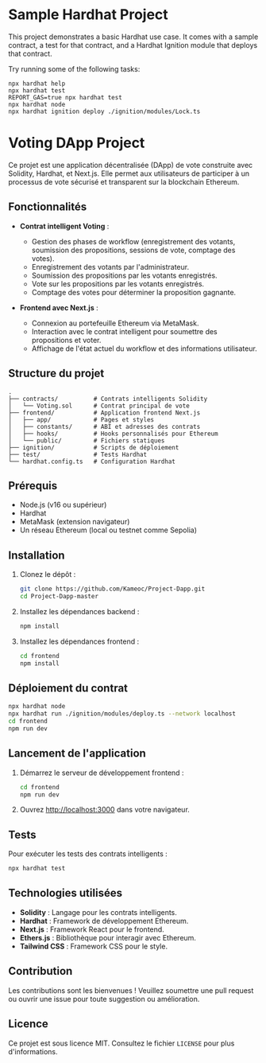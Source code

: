 # Sample Hardhat Project

This project demonstrates a basic Hardhat use case. It comes with a sample contract, a test for that contract, and a Hardhat Ignition module that deploys that contract.

Try running some of the following tasks:

```shell
npx hardhat help
npx hardhat test
REPORT_GAS=true npx hardhat test
npx hardhat node
npx hardhat ignition deploy ./ignition/modules/Lock.ts
```
# Voting DApp Project

Ce projet est une application décentralisée (DApp) de vote construite avec Solidity, Hardhat, et Next.js. Elle permet aux utilisateurs de participer à un processus de vote sécurisé et transparent sur la blockchain Ethereum.

## Fonctionnalités

- **Contrat intelligent Voting** : 
  - Gestion des phases de workflow (enregistrement des votants, soumission des propositions, sessions de vote, comptage des votes).
  - Enregistrement des votants par l'administrateur.
  - Soumission des propositions par les votants enregistrés.
  - Vote sur les propositions par les votants enregistrés.
  - Comptage des votes pour déterminer la proposition gagnante.

- **Frontend avec Next.js** :
  - Connexion au portefeuille Ethereum via MetaMask.
  - Interaction avec le contrat intelligent pour soumettre des propositions et voter.
  - Affichage de l'état actuel du workflow et des informations utilisateur.

## Structure du projet

```
.
├── contracts/          # Contrats intelligents Solidity
│   └── Voting.sol      # Contrat principal de vote
├── frontend/           # Application frontend Next.js
│   ├── app/            # Pages et styles
│   ├── constants/      # ABI et adresses des contrats
│   ├── hooks/          # Hooks personnalisés pour Ethereum
│   └── public/         # Fichiers statiques
├── ignition/           # Scripts de déploiement
├── test/               # Tests Hardhat
└── hardhat.config.ts   # Configuration Hardhat
```

## Prérequis

- Node.js (v16 ou supérieur)
- Hardhat
- MetaMask (extension navigateur)
- Un réseau Ethereum (local ou testnet comme Sepolia)

## Installation

1. Clonez le dépôt :
   ```bash
   git clone https://github.com/Kameoc/Project-Dapp.git
   cd Project-Dapp-master
   ```

2. Installez les dépendances backend :
   ```bash
   npm install
   ```

3. Installez les dépendances frontend :
   ```bash
   cd frontend
   npm install
   ```

## Déploiement du contrat

```bash
npx hardhat node
npx hardhat run ./ignition/modules/deploy.ts --network localhost
cd frontend
npm run dev
```

## Lancement de l'application

1. Démarrez le serveur de développement frontend :
   ```bash
   cd frontend
   npm run dev
   ```

2. Ouvrez [http://localhost:3000](http://localhost:3000) dans votre navigateur.

## Tests

Pour exécuter les tests des contrats intelligents :
```bash
npx hardhat test
```

## Technologies utilisées

- **Solidity** : Langage pour les contrats intelligents.
- **Hardhat** : Framework de développement Ethereum.
- **Next.js** : Framework React pour le frontend.
- **Ethers.js** : Bibliothèque pour interagir avec Ethereum.
- **Tailwind CSS** : Framework CSS pour le style.

## Contribution

Les contributions sont les bienvenues ! Veuillez soumettre une pull request ou ouvrir une issue pour toute suggestion ou amélioration.

## Licence

Ce projet est sous licence MIT. Consultez le fichier `LICENSE` pour plus d'informations.
